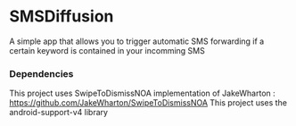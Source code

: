 SMSDiffusion
============

A simple app that allows you to trigger automatic SMS forwarding if a certain keyword is contained in your incomming SMS

### Dependencies ###
This project uses SwipeToDismissNOA implementation of JakeWharton : https://github.com/JakeWharton/SwipeToDismissNOA
This project uses the android-support-v4 library
